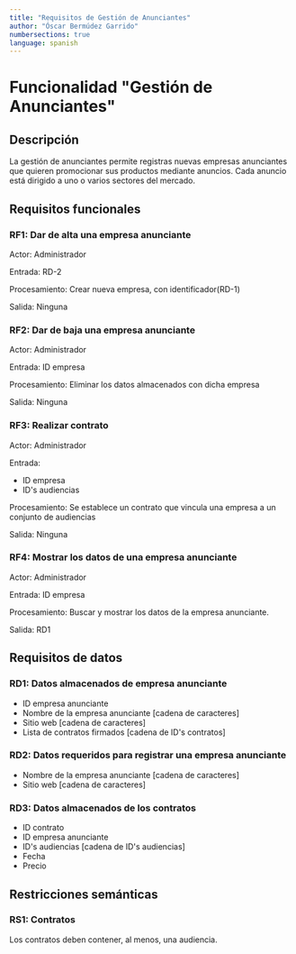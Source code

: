 ```yaml
---
title: "Requisitos de Gestión de Anunciantes"
author: "Óscar Bermúdez Garrido"
numbersections: true
language: spanish
---
```


# Funcionalidad "Gestión de Anunciantes"

## Descripción
La gestión de anunciantes permite registras nuevas empresas anunciantes que quieren promocionar sus productos mediante anuncios. Cada anuncio está dirigido a uno o varios sectores del mercado. 


## Requisitos funcionales

### RF1: Dar de alta una empresa anunciante

Actor:
Administrador

Entrada:
RD-2

Procesamiento:
Crear nueva empresa, con identificador(RD-1)

Salida:
Ninguna

### RF2: Dar de baja una empresa anunciante

Actor:
Administrador

Entrada:
ID empresa

Procesamiento:
Eliminar los datos almacenados con dicha empresa

Salida:
Ninguna

### RF3: Realizar contrato

Actor:
Administrador

Entrada:
 - ID empresa
 - ID's audiencias

Procesamiento:
Se establece un contrato que vincula una empresa a un conjunto de audiencias

Salida:
Ninguna

### RF4: Mostrar los datos de una empresa anunciante

Actor:
Administrador

Entrada:
ID empresa

Procesamiento:
Buscar y mostrar los datos de la empresa anunciante.

Salida:
RD1

## Requisitos de datos

### RD1: Datos almacenados de empresa anunciante
 - ID empresa anunciante
 - Nombre de la empresa anunciante [cadena de caracteres]
 - Sitio web [cadena de caracteres]
 - Lista de contratos firmados [cadena de ID's contratos]

### RD2: Datos requeridos para registrar una empresa anunciante
 - Nombre de la empresa anunciante 	[cadena de caracteres]
 - Sitio web [cadena de caracteres]

### RD3: Datos almacenados de los contratos
 - ID contrato
 - ID empresa anunciante
 - ID's audiencias [cadena de ID's audiencias]
 - Fecha
 - Precio

## Restricciones semánticas

### RS1: Contratos
Los contratos deben contener, al menos, una audiencia.

